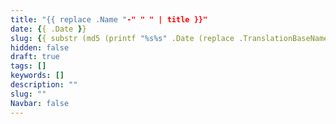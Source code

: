 ```yaml
---
title: "{{ replace .Name "-" " " | title }}"
date: {{ .Date }}
slug: {{ substr (md5 (printf "%s%s" .Date (replace .TranslationBaseName "-" " " | title))) 4 8 }}
hidden: false
draft: true
tags: []
keywords: []
description: ""
slug: ""
Navbar: false
---
```


